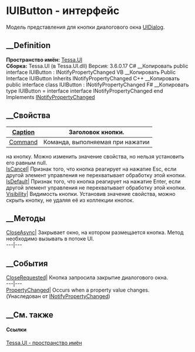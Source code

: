 # IUIButton - интерфейс
Модель представления для кнопки диалогового окна
[UIDialog](T_Tessa_UI_UIDialog.htm).
## __Definition
 **Пространство имён:** [Tessa.UI](N_Tessa_UI.htm)  
 **Сборка:** Tessa.UI (в Tessa.UI.dll) Версия: 3.6.0.17
C# __Копировать
     public interface IUIButton : INotifyPropertyChanged
VB __Копировать
     Public Interface IUIButton
    	Inherits INotifyPropertyChanged
C++ __Копировать
     public interface class IUIButton : INotifyPropertyChanged
F# __Копировать
     type IUIButton = 
        interface
            interface INotifyPropertyChanged
        end
Implements
    [INotifyPropertyChanged](https://learn.microsoft.com/dotnet/api/system.componentmodel.inotifypropertychanged)
##  __Свойства
[Caption](P_Tessa_UI_IUIButton_Caption.htm)| Заголовок кнопки.  
---|---  
[Command](P_Tessa_UI_IUIButton_Command.htm)|  Команда, выполняемая при нажатии
на кнопку. Можно изменить значение свойства, но нельзя установить его равным
null.  
[IsCancel](P_Tessa_UI_IUIButton_IsCancel.htm)|  Признак того, что кнопка
реагирует на нажатие Esc, если другой элемент управления не перехватывает
обработку этой кнопки.  
[IsDefault](P_Tessa_UI_IUIButton_IsDefault.htm)|  Признак того, что кнопка
реагирует на нажатие Enter, если другой элемент управления не перехватывает
обработку этой кнопки.  
[Visibility](P_Tessa_UI_IUIButton_Visibility.htm)| Видимость кнопки. Установив
значение свойства, можно скрыть кнопку, не удаляя её из коллекции кнопок.  
##  __Методы
[CloseAsync](M_Tessa_UI_IUIButton_CloseAsync.htm)| Закрывает окно, на котором
размещается кнопка. Метод необходимо вызывать в потоке UI.  
---|---  
##  __События
[CloseRequested](E_Tessa_UI_IUIButton_CloseRequested.htm)| Кнопка запросила
закрытие диалогового окна.  
---|---  
[PropertyChanged](https://learn.microsoft.com/dotnet/api/system.componentmodel.inotifypropertychanged.propertychanged)|
Occurs when a property value changes.  
(Унаследован от
[INotifyPropertyChanged](https://learn.microsoft.com/dotnet/api/system.componentmodel.inotifypropertychanged))  
##  __См. также
#### Ссылки
[Tessa.UI - пространство имён](N_Tessa_UI.htm)
